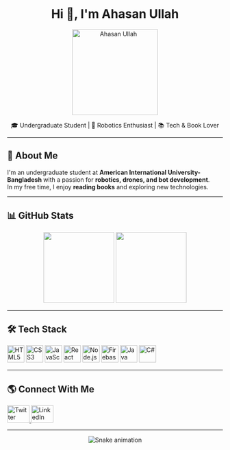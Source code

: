 <h1 align="center">Hi 👋, I'm Ahasan Ullah</h1>

<p align="center">
  <img src="https://i.ibb.co.com/GRChtPs/rb-3581.png" alt="Ahasan Ullah" width="200"/>
</p>

<p align="center">
  🎓 Undergraduate Student | 🤖 Robotics Enthusiast | 📚 Tech & Book Lover
</p>

---

## 🚀 About Me  
I'm an undergraduate student at **American International University-Bangladesh** with a passion for **robotics, drones, and bot development**.  
In my free time, I enjoy **reading books** and exploring new technologies.  

---

## 📊 GitHub Stats  

<p align="center">
  <img src="https://github-readme-stats.vercel.app/api?username=ahasan-ullah&show_icons=true&count_private=true&theme=radical&hide_border=true" height="165" />
  <img src="https://github-readme-stats.vercel.app/api/top-langs/?username=ahasan-ullah&layout=compact&langs_count=6&theme=radical&hide_border=true" height="165" />
</p>

---

## 🛠️ Tech Stack  

<p align="left">
  <img src="https://cdn.jsdelivr.net/gh/devicons/devicon/icons/html5/html5-original.svg" height="40" alt="HTML5" />
  <img src="https://cdn.jsdelivr.net/gh/devicons/devicon/icons/css3/css3-original.svg" height="40" alt="CSS3" />
  <img src="https://cdn.jsdelivr.net/gh/devicons/devicon/icons/javascript/javascript-original.svg" height="40" alt="JavaScript" />
  <img src="https://cdn.jsdelivr.net/gh/devicons/devicon/icons/react/react-original.svg" height="40" alt="React" />
  <img src="https://cdn.jsdelivr.net/gh/devicons/devicon/icons/nodejs/nodejs-original.svg" height="40" alt="Node.js" />
  <img src="https://cdn.jsdelivr.net/gh/devicons/devicon/icons/firebase/firebase-plain.svg" height="40" alt="Firebase" />
  <img src="https://cdn.jsdelivr.net/gh/devicons/devicon/icons/java/java-original.svg" height="40" alt="Java" />
  <img src="https://cdn.jsdelivr.net/gh/devicons/devicon/icons/csharp/csharp-original.svg" height="40" alt="C#" />
</p>

---

## 🌎 Connect With Me  

<p align="left">
  <a href="https://x.com/ahasan_hridoy_" target="_blank">
    <img src="https://raw.githubusercontent.com/maurodesouza/profile-readme-generator/master/src/assets/icons/social/twitter/default.svg" width="52" height="40" alt="Twitter" />
  </a>
  <a href="https://www.linkedin.com/in/md-ahasan-ullah/" target="_blank">
    <img src="https://raw.githubusercontent.com/maurodesouza/profile-readme-generator/master/src/assets/icons/social/linkedin/default.svg" width="52" height="40" alt="LinkedIn" />
  </a>
</p>

---

<p align="center">
  <img src="https://raw.githubusercontent.com/ahasan-ullah/ahasan-ullah/output/snake.svg" alt="Snake animation" />
</p>
